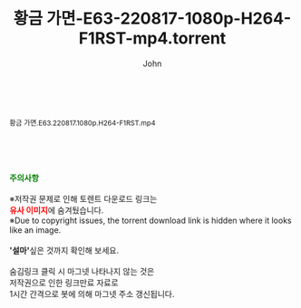 ﻿---
layout: post
title:  "황금 가면-E63-220817-1080p-H264-F1RST-mp4.torrent"
author: John
categories: [ 드라마 ]
tags: [  ]
image:  
description: "황금 가면-E63-220817-1080p-H264-F1RST-mp4 torrent 정보 공유"
toc: true
toc_sticky: true
---

<br>
<div class="view-img">
<a class="view_image" href="http://torrentmobile62.com/bbs/view_image.php?fn=%2Fdata%2Ffile%2Fdrama%2F3735183265_pw3HtfoR_be46900d90479039ed890d00e3abf19602b7e4e8.jpg" target="_blank"><img alt="" class="img-tag" content="http://torrentmobile62.com/data/file/drama/3735183265_pw3HtfoR_be46900d90479039ed890d00e3abf19602b7e4e8.jpg" itemprop="image" src="http://torrentmobile62.com/data/file/drama/thumb-3735183265_pw3HtfoR_be46900d90479039ed890d00e3abf19602b7e4e8_835x2212.jpg"/></a></div><div class="view-content" itemprop="description">
<p><span style="font-size:12px;">황금 가면.E63.220817.1080p.H264-F1RST.mp4</span> </p> </div>
    
<br><br><br>
<p data-ke-size="size16"><b><span style="color: green;">주의사항</span></b><br /><br />※저작권 문제로 인해 토렌트 다운로드 링크는<br /><b><span style="color: red;">유사 이미지</span></b>에 숨겨뒀습니다.<br />※Due to copyright issues, the torrent download link is hidden where it looks like an image.<br /><br /><b>'설마'</b>싶은 것까지 확인해 보세요.<br /><br />숨김링크 클릭 시 마그넷 나타나지 않는 것은<br />저작권으로 인한 링크만료 자료로<br />1시간 간격으로 봇에 의해 마그넷 주소 갱신됩니다.</p>
